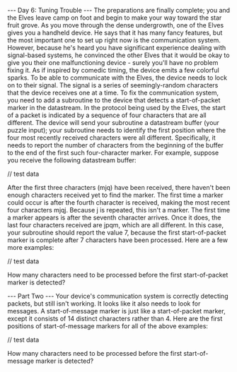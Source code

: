 --- Day 6: Tuning Trouble ---
The preparations are finally complete; you and the Elves leave camp on foot and begin to make your way toward the star fruit grove.
As you move through the dense undergrowth, one of the Elves gives you a handheld device. He says that it has many fancy features, but the most important one to set up right now is the communication system.
However, because he's heard you have significant experience dealing with signal-based systems, he convinced the other Elves that it would be okay to give you their one malfunctioning device - surely you'll have no problem fixing it.
As if inspired by comedic timing, the device emits a few colorful sparks.
To be able to communicate with the Elves, the device needs to lock on to their signal. The signal is a series of seemingly-random characters that the device receives one at a time.
To fix the communication system, you need to add a subroutine to the device that detects a start-of-packet marker in the datastream. In the protocol being used by the Elves, the start of a packet is indicated by a sequence of four characters that are all different.
The device will send your subroutine a datastream buffer (your puzzle input); your subroutine needs to identify the first position where the four most recently received characters were all different. Specifically, it needs to report the number of characters from the beginning of the buffer to the end of the first such four-character marker.
For example, suppose you receive the following datastream buffer:

// test data

After the first three characters (mjq) have been received, there haven't been enough characters received yet to find the marker. The first time a marker could occur is after the fourth character is received, making the most recent four characters mjqj. Because j is repeated, this isn't a marker.
The first time a marker appears is after the seventh character arrives. Once it does, the last four characters received are jpqm, which are all different. In this case, your subroutine should report the value 7, because the first start-of-packet marker is complete after 7 characters have been processed.
Here are a few more examples:

// test data

How many characters need to be processed before the first start-of-packet marker is detected?

--- Part Two ---
Your device's communication system is correctly detecting packets, but still isn't working. It looks like it also needs to look for messages.
A start-of-message marker is just like a start-of-packet marker, except it consists of 14 distinct characters rather than 4.
Here are the first positions of start-of-message markers for all of the above examples:

// test data

How many characters need to be processed before the first start-of-message marker is detected?